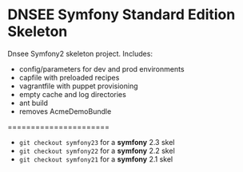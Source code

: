 DNSEE Symfony Standard Edition Skeleton
========================

Dnsee Symfony2 skeleton project. Includes:

* config/parameters for dev and prod environments
* capfile with preloaded recipes
* vagrantfile with puppet provisioning
* empty cache and log directories
* ant build
* removes AcmeDemoBundle

======================

* `git checkout symfony23` for a __symfony__ 2.3 skel
* `git checkout symfony22` for a __symfony__ 2.2 skel
* `git checkout symfony21` for a __symfony__ 2.1 skel
